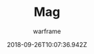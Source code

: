 ---
title: Mag
seoTitle: Warframe Mag. Mag Abilities. Warfame Mag Builds
description: Mag is one of the three starter Warframes a new player can select. A master of magnetic energy, she is able to control the field of battle and crush her enemies with her abilities.
date: 2018-09-26T10:07:36.942Z
author: warframe
layout: warframes
permalink: /warframes/mag/
image: /images/frames/mag.jpg
video_url: Ud2IFytt6-s
footerImage: /images/frames/mag.jpg
---